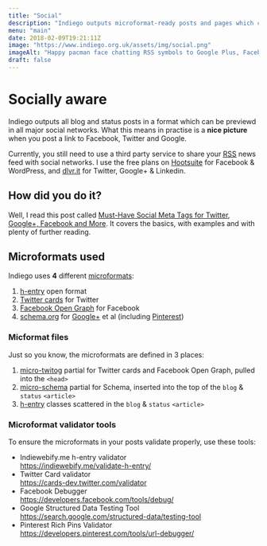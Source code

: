 ```yaml
---
title: "Social"
description: "Indiego outputs microformat-ready posts and pages which can be previewed by different social networks"
menu: "main"
date: 2018-02-09T19:21:11Z
image: "https://www.indiego.org.uk/assets/img/social.png"
imageAlt: "Happy pacman face chatting RSS symbols to Google Plus, Facebook and Twitter logos – blah! blah! blah!"
draft: false
---
```


# Socially aware

Indiego outputs all blog and status posts in a format which can be previewd in all major social networks. What this means in practise is a **nice picture** when you post a link to Facebook, Twitter and Google.

Currently, you still need to use a third party service to share your <abbr title="Really Simple Syndication">[RSS](https://en.wikipedia.org/wiki/RSS)</abbr> news feed with social networks. I use the free plans on [Hootsuite](https://hootsuite.com/) for Facebook & WordPress, and [dlvr.it](https://dlvrit.com/) for Twitter, Google+ & Linkedin.

## How did you do it?

Well, I read this post called [Must-Have Social Meta Tags for Twitter, Google+, Facebook and More](https://moz.com/blog/meta-data-templates-123). It covers the basics, with examples and with plenty of further reading.

## Microformats used

Indiego uses **4** different [microformats](https://en.wikipedia.org/wiki/Microformat):

1. [h-entry](http://microformats.org/wiki/h-entry) open format
2. [Twitter cards](https://developer.twitter.com/en/docs/tweets/optimize-with-cards/overview/abouts-cards) for Twitter
3. [Facebook Open Graph](https://developers.facebook.com/docs/sharing/opengraph) for Facebook
4. [schema.org](http://schema.org/docs/gs.html) for [Google+](https://developers.google.com/+/web/snippet/) et al (including [Pinterest](https://developers.pinterest.com/docs/rich-pins/articles/?))

### Micformat files

Just so you know, the microformats are defined in 3 places:

1. [micro-twitog](https://github.com/growdigital/indiego/blob/master/themes/indiegomin/layouts/partials/micro-twitog.html) partial for Twitter cards and Facebook Open Graph, pulled into the `<head>`
2. [micro-schema](https://github.com/growdigital/indiego/blob/master/themes/indiegomin/layouts/partials/micro-schema.html) partial for Schema, inserted into the top of the `blog` & `status` `<article>`
3. [h-entry](http://microformats.org/wiki/h-entry) classes scattered in the `blog` & `status` `<article>`

### Microformat validator tools

To ensure the microformats in your posts validate properly, use these tools:

* Indiewebify.me h-entry validator  
  <https://indiewebify.me/validate-h-entry/>
* Twitter Card validator  
  <https://cards-dev.twitter.com/validator>
* Facebook Debugger  
  <https://developers.facebook.com/tools/debug/>
* Google Structured Data Testing Tool  
  <https://search.google.com/structured-data/testing-tool>
* Pinterest Rich Pins Validator  
  <https://developers.pinterest.com/tools/url-debugger/>
